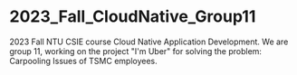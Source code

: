 # 2023_Fall_CloudNative_Group11
2023 Fall NTU CSIE course Cloud Native Application Development.
We are group 11, working on the project "I'm Uber" for solving the problem: Carpooling Issues of TSMC employees.
